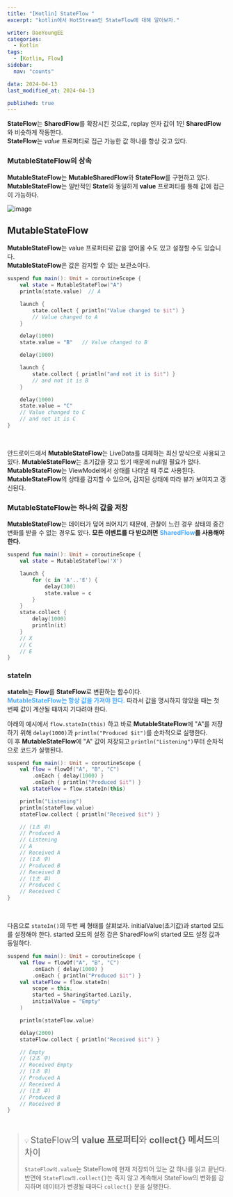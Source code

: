 ```yaml
---
title: "[Kotlin] StateFlow "
excerpt: "kotlin에서 HotStream인 StateFlow에 대해 알아보자."

writer: DaeYoungEE
categories:
  - Kotlin
tags:
  - [Kotlin, Flow]
sidebar:
  nav: "counts"

data: 2024-04-13
last_modified_at: 2024-04-13

published: true
---
```


**StateFlow**는 **SharedFlow**를 확장시킨 것으로, replay 인자 값이 1인 **SharedFlow**와 비슷하게 작동한다.  
**StateFlow**는 _value_ 프로퍼티로 접근 가능한 값 하나를 항상 갖고 있다.

### MutableStateFlow의 상속

**MutableStateFlow**는 **MutableSharedFlow**와 **StateFlow**를 구현하고 있다.  
**MutableStateFlow**는 일반적인 **State**와 동일하게 **value** 프로퍼티를 통해 값에 접근이 가능하다.

![image](https://github.com/DaeYoungee/Compose_study/assets/121485300/cbf471a5-1c8c-49f1-ba02-d80ae4454462)

## MutableStateFlow

**MutableStateFlow**는 value 프로퍼티로 값을 얻어올 수도 있고 설정할 수도 있습니다.  
**MutableStateFlow**은 값은 감지할 수 있는 보관소이다.

```kotlin
suspend fun main(): Unit = coroutineScope {
    val state = MutableStateFlow("A")
    println(state.value)  // A

    launch {
        state.collect { println("Value changed to $it") }
        // Value changed to A
    }

    delay(1000)
    state.value = "B"   // Value changed to B

    delay(1000)

    launch {
        state.collect { println("and not it is $it") }
        // and not it is B
    }

    delay(1000)
    state.value = "C"
    // Value changed to C
    // and not it is C
}
```

<br>

안드로이드에서 **MutableStateFlow**는 LiveData를 대체하는 최신 방식으로 사용되고 있다.
**MutableStateFlow**는 초기값을 갖고 있기 때문에 null일 필요가 없다.  
**MutableStateFlow**는 ViewModel에서 상태를 나타낼 때 주로 사용된다. **MutableStateFlow**의 상태를 감지할 수 있으며, 감지된 상태에 따라 뷰가 보여지고 갱신된다.

### MutableStateFlow는 하나의 값을 저장

**MutableStateFlow**는 데이터가 덮어 씌어지기 때문에, 관찰이 느린 경우 상태의 중간변화를 받을 수 없는 경우도 있다. **모든 이벤트를 다 받으려면** <span style="color:rgb(77,171,254)">**SharedFlow**</span>**를 사용해야 한다.**

```kotlin
suspend fun main(): Unit = coroutineScope {
    val state = MutableStateFlow('X')

    launch {
        for (c in 'A'..'E') {
            delay(300)
            state.value = c
        }
    }
    state.collect {
        delay(1000)
        println(it)
    }
    // X
    // C
    // E
}
```

### stateIn

**stateIn**는 **Flow**를 **StateFlow**로 변환하는 함수이다.  
<span style="color:rgb(77,171,254)">**MutableStateFlow는 항상 값을 가져야 한다.**</span> 따라서 값을 명시하지 않았을 때는 첫 번째 값이 계산될 때까지 기다려야 한다.

아래의 예시에서 `flow.stateIn(this)` 하고 바로 **MutableStateFlow**에 "A"를 저장하기 위해 `delay(1000)`과 `println("Produced $it")`를 순차적으로 실행한다.  
이 후 **MutableStateFlow**에 "A" 값이 저장되고 `println("Listening")`부터 순차적으로 코드가 실행된다.

```kotlin
suspend fun main(): Unit = coroutineScope {
    val flow = flowOf("A", "B", "C")
        .onEach { delay(1000) }
        .onEach { println("Produced $it") }
    val stateFlow = flow.stateIn(this)

    println("Listening")
    println(stateFlow.value)
    stateFlow.collect { println("Received $it") }

    // (1초 후)
    // Produced A
    // Listening
    // A
    // Received A
    // (1초 후)
    // Produced B
    // Received B
    // (1초 후)
    // Produced C
    // Received C
}

```

<br>

다음으로 `stateIn()`의 두번 째 형태를 살펴보자. initialValue(초기값)과 started 모드를 설정해야 한다. started 모드의 설정 갑은 SharedFlow의 started 모드 설정 값과 동일하다.

```kotlin
suspend fun main(): Unit = coroutineScope {
    val flow = flowOf("A", "B", "C")
        .onEach { delay(1000) }
        .onEach { println("Produced $it") }
    val stateFlow = flow.stateIn(
        scope = this,
        started = SharingStarted.Lazily,
        initialValue = "Empty"
    )

    println(stateFlow.value)

    delay(2000)
    stateFlow.collect { println("Received $it") }

    // Empty
    // (2초 후)
    // Received Empty
    // (1초 후)
    // Produced A
    // Received A
    // (1초 후)
    // Produced B
    // Received B
}
```

<br>

> 💡 <span style="font-size:15pt;">StateFlow의 **value 프로퍼티**와 **collect{} 메서드**의 차이</span>
>
> `StateFlow의.value`는 StateFlow에 현재 저장되어 있는 값 하나를 읽고 끝난다.  
>  반면에 `StateFlow의.collect{}`는 죽지 않고 계속해서 StateFlow의 변화를 감지하며 데이터가 변경될 때마다 `collect{}` 문을 실행한다.
